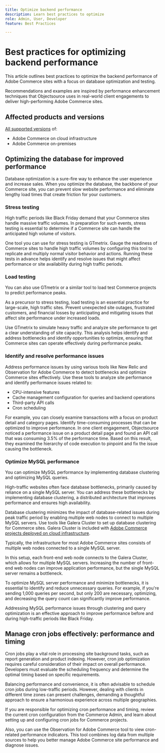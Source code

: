```yaml
---
title: Optimize backend performance
description: Learn best practices to optimize 
role: Admin, User, Developer
feature: Best Practices

---
```

# Best practices for optimizing backend performance

This article outlines best practices to optimize the backend performance of Adobe Commerce sites with a focus on database optimization and testing.

Recommendations and examples are inspired by performance enhancement techniques that Objectsource uses in real-world client engagements to deliver high-performing Adobe Commerce sites.


## Affected products and versions

[All supported versions](../../../release/versions.md) of:

- Adobe Commerce on cloud infrastructure
- Adobe Commerce on-premises

## Optimizing the database for improved performance

Database optimization is a sure-fire way to enhance the user experience and increase sales. When you optimize the database, the backbone of your Commerce site, you can prevent slow website performance and eliminate lengthy load times that create friction for your customers.

### Stress testing

High traffic periods like Black Friday demand that your Commerce sites handle massive traffic volumes. In preparation for such events, stress testing is essential to determine if a Commerce site can handle the anticipated high volume of visitors.

One tool you can use for stress testing is GTmetrix. Gauge the readiness of Commerce sites to handle high traffic volumes by configuring this tool to replicate and multiply normal visitor behavior and actions. Running these tests in advance helps identify and resolve issues that might affect performance or site availability during high traffic periods.

### Load testing

You can also use GTmetrix or a similar tool to load test Commerce projects to predict performance peaks.

As a precursor to stress testing, load testing is an essential practice for large-scale, high traffic sites. Prevent unexpected site outages, frustrated customers, and financial losses by anticipating and mitigating issues that affect site performance under increased loads.

Use GTmetrix to simulate heavy traffic and analyze site performance to get a clear understanding of site capacity. This analysis helps identify and address bottlenecks and identify opportunities to optimize, ensuring that Commerce sites can operate effectively during performance peaks.

### Identify and resolve performance issues

Address performance issues by using various tools like New Relic and Observation for Adobe Commerce to detect bottlenecks and optimize Commerce sites effectively. Use these tools to analyze site performance and identify performance issues related to:

- CPU-intensive features
- Cache management configuration for queries and backend operations
- Third-party API calls
- Cron scheduling

For example, you can closely examine transactions with a focus on product detail and category pages. Identify time-consuming processes that can be optimized to improve performance. In one client engagement, Objectsource noticed a performance issue on a product detail page and found an API call that was consuming 3.5% of the performance time. Based on this result, they examined the hierarchy of code execution to pinpoint and fix the issue causing the bottleneck.

### Optimize MySQL performance

You can optimize MySQL performance by implementing database clustering and optimizing MySQL queries.

High-traffic websites often face database bottlenecks, primarily caused by reliance on a single MySQL server. You can address these bottlenecks by implementing database clustering, a distributed architecture that improves performance and ensures high availability.

Database clustering minimizes the impact of database-related issues during peak traffic period by enabling multiple web nodes to connect to multiple MySQL servers. Use tools like Galera Cluster to set up database clustering for Commerce sites. Galera Cluster is included with [Adobe Commerce projects deployed on cloud infrastructure](https://experienceleague.adobe.com/docs/commerce-operations/implementation-playbook/infrastructure/cloud/technology.html).

Typically, the infrastructure for most Adobe Commerce sites consists of multiple web nodes connected to a single MySQL server.

In this setup, each front-end web node connects to the Galera Cluster, which allows for multiple MySQL servers. Increasing the number of front-end web nodes can improve application performance, but the single MySQL server remains a bottleneck.

To optimize MySQL server performance and minimize bottlenecks, it is essential to identify and reduce unnecessary queries. For example, if you're sending 1,000 queries per second, but only 200 are necessary, optimizing, and decreasing the query count can significantly improve performance.

Addressing MySQL performance issues through clustering and query optimization is an effective approach to improve performance before and during high-traffic periods like Black Friday.

## Manage cron jobs effectively: performance and timing

Cron jobs play a vital role in processing site background tasks, such as report generation and product indexing. However, cron job optimization requires careful consideration of their impact on overall performance. Developers must evaluate the scheduling frequency and determine the optimal timing based on specific requirements.

Balancing performance and convenience, it is often advisable to schedule cron jobs during low-traffic periods. However, dealing with clients in different time zones can present challenges, demanding a thoughtful approach to ensure a harmonious experience across multiple geographies.

If you are responsible for optimizing cron performance and timing, review the current cron configuration from the Commerce Admin, and learn about setting up and configuring cron jobs for Commerce projects.

Also, you can use the Observation for Adobe Commerce tool to view cron-related performance indicators. This tool combines log data from multiple sources to help you better manage Adobe Commerce site performance and diagnose issues.















